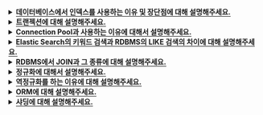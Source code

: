 <!-- 데이터베이스에서 인덱스를 사용하는 이유 및 장단점에 대해 설명해주세요. -->
<details>
  <summary><span style="border-bottom:0.05em solid"><strong>데이터베이스에서 인덱스를 사용하는 이유 및 장단점에 대해 설명해주세요.</strong></span></summary>
<hr>
데이터베이스에서 인덱스를 사용하는 이유는 검색 성능을 향상시키기 위함입니다.

조회 속도가 빠르다는 장점이 있지만,
정렬된 상태를 계속 유지시켜줘야하기 때문에 데이터를 삽입, 수정, 삭제 시에 성능 저하가 발생할 수 있습니다.
또한, 인덱스를 관리하기 위해서는 데이터베이스에 추가적인 저장 공간이 필요합니다.
<br></br>

  <details>
    <summary><span style="border-bottom:0.05em solid"><strong>인덱스를 사용하면 좋은 경우</strong></span></summary>
    
    (1) 규모가 작지 않은 테이블에서

    (2) INSERT / UPDATE / DELETE가 자주 발생하지 않는 컬럼,

    (3) 혹은 JOIN / WHERE / ORDER BY에 자주 사용되는 컬럼,

    (4) 혹은 데이터의 중복도가 낮은 컬럼

  </details>
  <details>
    <summary><span style="border-bottom:0.05em solid"><strong>인덱스 테이블</strong></span></summary>
    B+Tree 형식으로 정렬되어 있는 INDEX 테이블을 이용하여 조회 속도를 향상시킬 수 있습니다.

    🔎 밸런스 트리(Balanced Tree)란?
    트리의 노드가 한 방향으로 쏠리지 않도록,
    노드 삽입 및 삭제 시 특정 규칙에 맞게 재정렬되어 왼쪽과
    오른쪽 자식 양쪽 수의 밸런스를 유지하는 트리이다.

    항상 양쪽 자식의 밸런스를 유지하므로,
    무조건 O(logN)의 시간 복잡도를 가지게 된다.

    하지만, 노드 삽입 및 삭제 시 발생하는 재정렬 작업 때문에
    탐색을 제외한 작업에서는 일반 Tree보다 성능이 좋지 않다.

  </details>
<hr>
</details>

<!-- 트랜젝션에 대해 설명해주세요. -->
<details>
  <summary><span style="border-bottom:0.05em solid"><strong>트랜젝션에 대해 설명해주세요.</strong></span></summary>
<hr>
트랜잭션이란 데이터베이스의 상태를 변화시키는 하나의 논리적인 작업 단위입니다.
원자성, 일관성, 독립성, 지속성의 특징을 가지고 있습니다.
<br></br>

  <details>
    <summary><span style="border-bottom:0.05em solid"><strong>트랜젝션의 4가지 특징</strong></span></summary>
  
    [원자성] A(Atomic)
    원자성은 Transaction을 구성하는 연산들이 모두 정상적으로 실행되거나 하나도 실행되지 않아야 한다는
    all-or-nothing방식을 의미합니다. 수행중에 한작업이라도 실패하면 전부를 rollback하고 모두 성공해야 commit합니다.
    [일관성] C(Consistency)
    Transaction이 성공적으로 수행된 후에도 데이터베이스가 일관된 상태를 유지해야 함을 의미합니다.
    Transaction이 수행되는 과정에서는 일관되지 않을 수 있어도 Transaction이 완료되면 데이터베이스가 일관된 상태를 유지해야됨을 의미합니다.
    [격리성] I(Isolation)
    현재 수행 중인 Transaction이 완료될 때까지 Transaction이 생성한 중간 연산 결과에 다른 Transaction들이 접근할 수 없음을 의미합니다.
    [지속성] D(Durability)
    데이터베이스에 반영한 수행결과는 어떠한 경우에도 손실되지 않고 영구적이어야 함을 의미합니다.
    시스템 장애가 발생하더라도 Transaction작업 결과는 없어지지 않고 데이터베이스에 그대로 남아있어야 한다는 의미입니다.
    장애 발생시 데이터베이스를 원상태로 복구하기 위함입니다.

  </details>
<hr>
</details>

<!-- Connection Pool과 사용하는 이유에 대해서 설명해주세요. -->
<details>
  <summary><span style="border-bottom:0.05em solid"><strong>Connection Pool과 사용하는 이유에 대해서 설명해주세요.</strong></span></summary>

<hr>

WAS(웹 컨테이너)가 실행 될 때 DB연결을 위해 미리 일정 수의 Connection 객체를 만들어 Pool에 저장했다가

사용자의 요청이 발생하면 Pool에서 생성되어 있는 Connection 객체를 빌려주고
사용자가 사용이 끝나면 Connection 객체를 다시 Pool에 반환하여 보관하는 기법입니다.
커넥션 풀을 사용하면 생성 비용과 시간을 줄이고 DB 접근 시간을 단축시킵니다.
또한, 미리 정해진 숫자의 Connection을 통해서 DB에 걸리는 부하를 조정하고 서버의 한정적인 자원을 효율적으로 사용할 수 있습니다.

  <details>
    <summary><span style="border-bottom:0.05em solid"><strong>Spring Application에서 Connection Pool의 Connection 수를 변경하는 방법과 기본값</strong></span></summary>

<b>Hikari Connection Pool의 경우 maximumPoolSize's default value = 10</b>

```java
@Configuration
public class DatasourceConfig {
  @Value("${spring.datasource.username}")
  private String username;

  @Value("${spring.datasource.password}")
  private String password;

  @Value("${spring.datasource.url}")
  private String url;

  @Bean
  @Qualifier("dataSource")
  @Primary
  public DataSource oingDataSource() {
      HikariConfig hikariConfig = new HikariConfig();

      hikariConfig.setUsername(username);
      hikariConfig.setPassword(password);
      hikariConfig.setJdbcUrl(url);
      hikariConfig.setMaximumPoolSize(75); // <- Size를 75로 조정

      return new HikariDataSource(hikariConfig);
  }
  ...
}

```

      or

```ssh
  // application.yml

  spring:
  datasource:
    hikari:
      maximum-pool-size: 50 <- Size를 50으로 조정
```

  </details>
<hr>
</details>

<details>
  <summary><span style="border-bottom:0.05em solid"><strong>Elastic Search의 키워드 검색과 RDBMS의 LIKE 검색의 차이에 대해 설명해주세요.</strong></span></summary>
<hr>
Elastic Search의 키워드 검색은 Inverted Index 구조로 데이터를 저장해서 키워드를 분리합니다.
동의어나 유의어를 활용한 검색이 가능하며, 비정형 데이터의 색인과 검색이 가능하고, 역색인 지원으로 매우 빠른 검색이 가능합니다.
또한, 형태소 분석을 통한 자연어 처리가 가능하다는 차이점이 있습니다.
<br></br>
반면, RDBMS는 LIKE 검색을 통해 와일드카드로 시작하지 않는 경우에만 인덱스를 사용하여 데이터 검색을 합니다.
그러나 단순 텍스트 매칭에 대한 검색만을 제공하고, 비정형 데이터의 색인과 검색이 불가능합니다.
<br></br>

  <details>
    <summary><span style="border-bottom:0.05em solid"><strong>🔎 Elastic Search</strong></span></summary>
    
    Elasticsearch는 Apache Lucene 기반의 오픈소스 실시간 분산 검색 엔진입니다
    Apache Lucene은 내부적으로 Inverted File Index를 활용하여 색인 구조를 생성합니다.
    이를 기반으로 하는 Elasticsearch 또한 동일한 방식으로 색인 구조를 생성하여 데이터를 저장합니다.

  </details>
  <details>
    <summary><span style="border-bottom:0.05em solid"><strong>Inverted Index (역색인)</strong></span></summary>
 
    역색인은 특정 키워드(Term)로 포함하고 있는 문서들에 대한 Primary Key를 맵핑하는 인덱스 테이블을 생성하며, 이 테이블을 활용하여 빠른 문서 탐색을 가능케 합니다.
    검색엔진에서 역색인 인덱스 테이블은 주로 BTree, Trie, Hash Table 등의 자료구조를 활용하여 구현됩니다.

  </details>
  <details>
    <summary><span style="border-bottom:0.05em solid"><strong>ES - 랭킹 알고리즘</strong></span></summary>

    Elastic Search는 랭킹 알고리즘을 통해서 가장 유사한 순서대로 결과를 나타냅니다.
    BM25(a.k.a Okapi BM25)는 주어진 쿼리에 대해 문서와의 연관성을 평가하는 랭킹 함수로 사용되는 알고리즘이며, BM25는 엘라스틱서치 5.0부터 default로 적용되었습니다.

  </details>
<hr>
</details>

<!-- RDBMS에서 JOIN과 그 종류에 대해 설명해주세요. -->
<details>
  <summary><span style="border-bottom:0.05em solid"><strong>RDBMS에서 JOIN과 그 종류에 대해 설명해주세요.</strong></span></summary>
<hr>

JOIN은 두 개 이상의 테이블을 묶어서 하나의 결과물을 만들어서 데이터를 검색하는 방법입니다.
(1) INNER JOIN : 두 테이블의 교집합, 즉 두 테이블간 JOIN 조건을 만족하는 행을 반환합니다.
(2) OUTER JOIN: 조인 조건에서 동일한 값이 없는 행도 같이 반환합니다.

- LEFT OUTER JOIN : 왼쪽 테이블의 모든 행이 결과 테이블에 표기됩니다.
- RIGHT OUTER JOIN : 오른쪽 테이블의 모든 행이 결과 테이블에 표기됩니다.
- FULL OUTER JOIN : 두 테이블을 기반으로 조인 조건에 만족하지 않는 행까지 모두 표기합니다.

(3) CROSS JOIN: Cartesian Product(카디션 곱)이라고도 하며 조인되는 두 테이블에서 곱집합을 반환합니다.
(4) SELF JOIN: 자기 자신의 속성과 조건에 맞는 튜플을 조인하는 것입니다.

<div style="width: 40%">

![SQL JOIN](./images/joins.png)

</div>

<hr>
</details>

<details>
  <summary><span style="border-bottom:0.05em solid"><strong>정규화에 대해서 설명해주세요.</strong></span></summary>
<hr>

정규화는 이상 현상이 발생하는 릴레이션을 분리하여 관계형 데이터베이스의 데이터에 존재하는 중복을 최소화하기 위한 작업을 의미합니다.

즉, 데이터의 중복을 없애고 데이터의 일관성, 무결성을 유지하는 과정을 의미합니다.

<br></br>

  <details>
    <summary><span style="border-bottom:0.05em solid"><strong>이상 현상의 종류</strong></span></summary>
    
    삽입 이상: 데이터를 추가할 때 부득이하게 NULL이 입력되는 현상
    삭제 이상: 삭제 시 연쇄삭제 현상이 발생하는 현상
    수정 이상: 수정 시 데이터의 일관성이 훼손되는 현상

  </details>
  <details>
    <summary><span style="border-bottom:0.05em solid"><strong>정규형 원칙</strong></span></summary>
 
    제 1정규형 : 릴레이션의 모든 도메인이 더 이상 분해될 수 없는 원자 값만으로 구성되어야 한다.
    제 2정규형 : 릴레이션이 제 1정규형이며 부분 함수의 종속성을 제거한 형태를 의미한다.
    제 3정규형 : 속성들이 이행적으로 종속되어 있는지 여부를 판단하는 것이다.

  </details>
 
<hr>
</details>

<details>
  <summary><span style="border-bottom:0.05em solid"><strong>역정규화를 하는 이유에 대해 설명해주세요.</strong></span></summary>
<hr>

관계형 데이터베이스에서 정규화된 데이터는 JOIN을 통해 관련된 정보를 함께 가져오기 때문에 정규화가 많이 이루어져 있는 데이터베이스의 경우 특정 데이터를 조회할 때 성능저하가 발생할 수 있습니다.

역정규화는 정규화를 통해 분리되었던 릴레이션에서 중복을 허용하고 다시 통합하거나 분할하여 구조를 재조정하여 DB의 전반적인 성능을 개선하기 위해서 사용되는 전략입니다.

<hr>
</details>

<details>
  <summary><span style="border-bottom:0.05em solid"><strong>ORM에 대해 설명해주세요.</strong></span></summary>
<hr>

ORM이란 Object Relational Mapping의 약자로

객체들의 관계를 바탕으로 SQL문을 자동으로 생성하여

관계형 데이터베이스의 레코드와 객체를 연결시켜주는 것을 의미합니다.

<details>
    <summary><span style="border-bottom:0.05em solid"><strong>ORM의 장점과 단점</strong></span></summary>
 
    [장점]
      직접 Query문을 작성하지 않기 때문에 비즈니스 로직에 집중할 수 있게 도와준다.
      재사용 및 유지보수가 편리하다.
      DBMS에 대한 족송성이 줄어든다.
    [단점]
      프로젝트가 복잡해지면 성능상의 문제가 발생할 수 있다.(N+1)
      DBMS의 고유 기능을 이용하기 어렵다.

  </details>

<hr>
</details>

<!-- 샤딩에 대해 설명해주세요. -->
<details>
  <summary><span style="border-bottom:0.05em solid"><strong>샤딩에 대해 설명해주세요.</strong></span></summary>
<hr>

샤딩(Sharding)은 동일한 스키마를 가지고 있는 데이터를 샤드라고 하는 더 작은 청크로 분할하여<br>
샤드키에 따라 여러개의 데이터베이스 서버에 나누어 저장하는 기법입니다.<br>
데이터에 접근할 때는 샤딩키를 사용하며 동적으로 DB 서버를 매핑하는 과정이 필요합니다.<br>
또한, DB 트래픽을 분산할 수 있는 중요한 수단이며, 특정 DB의 장애가 전면 장애로 이어지지 않게 하는 역할을 합니다.<br>

<details>
    <summary><span style="border-bottom:0.05em solid"><strong>샤딩 추가 설명</strong></span></summary>
 
한 데이터베이스에는 제한된 양의 데이터만 처리할 수 있는데<br>
어플리케이션에 저장되는 데이터의 양이 갈수록 증가하게 되면,<br>
동시에 정보를 읽거나 저장하는 사용자가 많아지게 되고,<br>
병목 현상이 자주 발생하게 되기 때문에 어플리케이션의 속도가 느려지고 사용자의 경험에 영향을 미칩니다.<br>

  </details>

<hr>
</details>
